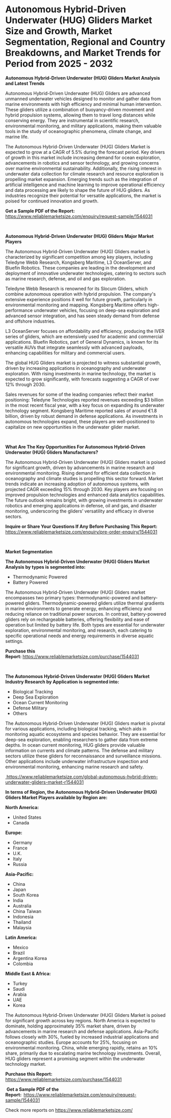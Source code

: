 <p><h1>Autonomous Hybrid-Driven Underwater (HUG) Gliders Market Size and Growth, Market Segmentation, Regional and Country Breakdowns, and Market Trends for Period from 2025 -  2032</h1></p><p><strong>Autonomous Hybrid-Driven Underwater (HUG) Gliders Market Analysis and Latest Trends</strong></p>
<p><p>Autonomous Hybrid-Driven Underwater (HUG) Gliders are advanced unmanned underwater vehicles designed to monitor and gather data from marine environments with high efficiency and minimal human intervention. These gliders utilize a combination of buoyancy-driven movement and hybrid propulsion systems, allowing them to travel long distances while conserving energy. They are instrumental in scientific research, environmental monitoring, and military applications, making them valuable tools in the study of oceanographic phenomena, climate change, and marine life.</p><p>The Autonomous Hybrid-Driven Underwater (HUG) Gliders Market is expected to grow at a CAGR of 5.5% during the forecast period. Key drivers of growth in this market include increasing demand for ocean exploration, advancements in robotics and sensor technology, and growing concerns over marine environmental sustainability. Additionally, the rising interest in underwater data collection for climate research and resource exploration is propelling market expansion. Emerging trends such as the integration of artificial intelligence and machine learning to improve operational efficiency and data processing are likely to shape the future of HUG gliders. As industries recognize their potential for versatile applications, the market is poised for continued innovation and growth.</p></p>
<p><strong>Get a Sample PDF of the Report:&nbsp;</strong> <a href="https://www.reliablemarketsize.com/enquiry/request-sample/1544031?utm_campaign=2337&utm_medium=2&utm_source=Github&utm_content=ia&utm_term=11042025&utm_id=autonomous-hybrid-driven-underwater-hug-gliders">https://www.reliablemarketsize.com/enquiry/request-sample/1544031</a></p>
<p>&nbsp;</p>
<p><strong>Autonomous Hybrid-Driven Underwater (HUG) Gliders Major Market Players</strong></p>
<p><p>The Autonomous Hybrid-Driven Underwater (HUG) Gliders market is characterized by significant competition among key players, including Teledyne Webb Research, Kongsberg Maritime, L3 OceanServer, and Bluefin Robotics. These companies are leading in the development and deployment of innovative underwater technologies, catering to sectors such as marine research, defense, and oil and gas exploration.</p><p>Teledyne Webb Research is renowned for its Slocum Gliders, which combine autonomous operation with hybrid propulsion. The company's extensive experience positions it well for future growth, particularly in environmental monitoring and mapping. Kongsberg Maritime offers high-performance underwater vehicles, focusing on deep-sea exploration and advanced sensor integration, and has seen steady demand from defense and offshore industries.</p><p>L3 OceanServer focuses on affordability and efficiency, producing the IVER series of gliders, which are extensively used for academic and commercial applications. Bluefin Robotics, part of General Dynamics, is known for its versatile AUVs that integrate seamlessly with advanced payloads, enhancing capabilities for military and commercial users.</p><p>The global HUG Gliders market is projected to witness substantial growth, driven by increasing applications in oceanography and underwater exploration. With rising investments in marine technology, the market is expected to grow significantly, with forecasts suggesting a CAGR of over 12% through 2030.</p><p>Sales revenues for some of the leading companies reflect their market positioning: Teledyne Technologies reported revenues exceeding $3 billion in the most recent fiscal year, with a key focus on expanding its underwater technology segment. Kongsberg Maritime reported sales of around €1.8 billion, driven by robust demand in defense applications. As investments in autonomous technologies expand, these players are well-positioned to capitalize on new opportunities in the underwater glider market.</p></p>
<p>&nbsp;</p>
<p><strong>What Are The Key Opportunities For Autonomous Hybrid-Driven Underwater (HUG) Gliders Manufacturers?</strong></p>
<p><p>The Autonomous Hybrid-Driven Underwater (HUG) Gliders market is poised for significant growth, driven by advancements in marine research and environmental monitoring. Rising demand for efficient data collection in oceanography and climate studies is propelling this sector forward. Market trends indicate an increasing adoption of autonomous systems, with projected CAGR exceeding 15% through 2030. Key players are focusing on improved propulsion technologies and enhanced data analytics capabilities. The future outlook remains bright, with growing investments in underwater robotics and emerging applications in defense, oil and gas, and disaster monitoring, underscoring the gliders’ versatility and efficacy in diverse sectors.</p></p>
<p><strong>Inquire or Share Your Questions If Any Before Purchasing This Report:</strong> <a href="https://www.reliablemarketsize.com/enquiry/pre-order-enquiry/1544031?utm_campaign=2337&utm_medium=2&utm_source=Github&utm_content=ia&utm_term=11042025&utm_id=autonomous-hybrid-driven-underwater-hug-gliders">https://www.reliablemarketsize.com/enquiry/pre-order-enquiry/1544031</a></p>
<p>&nbsp;</p>
<p><strong>Market Segmentation</strong></p>
<p><strong>The Autonomous Hybrid-Driven Underwater (HUG) Gliders Market Analysis by types is segmented into:</strong></p>
<p><ul><li>Thermodynamic Powered</li><li>Battery Powered</li></ul></p>
<p><p>The Autonomous Hybrid-Driven Underwater (HUG) Gliders market encompasses two primary types: thermodynamic-powered and battery-powered gliders. Thermodynamic-powered gliders utilize thermal gradients in marine environments to generate energy, enhancing efficiency and reducing reliance on traditional power sources. In contrast, battery-powered gliders rely on rechargeable batteries, offering flexibility and ease of operation but limited by battery life. Both types are essential for underwater exploration, environmental monitoring, and research, each catering to specific operational needs and energy requirements in diverse aquatic settings.</p></p>
<p><strong>Purchase this Report:&nbsp;</strong><a href="https://www.reliablemarketsize.com/purchase/1544031?utm_campaign=2337&utm_medium=2&utm_source=Github&utm_content=ia&utm_term=11042025&utm_id=autonomous-hybrid-driven-underwater-hug-gliders">https://www.reliablemarketsize.com/purchase/1544031</a></p>
<p>&nbsp;</p>
<p><strong>The Autonomous Hybrid-Driven Underwater (HUG) Gliders Market Industry Research by Application is segmented into:</strong></p>
<p><ul><li>Biological Tracking</li><li>Deep Sea Exploration</li><li>Ocean Current Monitoring</li><li>Defense Military</li><li>Others</li></ul></p>
<p><p>The Autonomous Hybrid-Driven Underwater (HUG) Gliders market is pivotal for various applications, including biological tracking, which aids in monitoring aquatic ecosystems and species behavior. They are essential for deep-sea exploration, enabling researchers to gather data from extreme depths. In ocean current monitoring, HUG gliders provide valuable information on currents and climate patterns. The defense and military sectors utilize these gliders for reconnaissance and surveillance missions. Other applications include underwater infrastructure inspection and environmental monitoring, enhancing marine research and safety.</p></p>
<p><a href="https://www.reliablemarketsize.com/global-autonomous-hybrid-driven-underwater-gliders-market-r1544031?utm_campaign=2337&utm_medium=2&utm_source=Github&utm_content=ia&utm_term=11042025&utm_id=autonomous-hybrid-driven-underwater-hug-gliders">&nbsp;https://www.reliablemarketsize.com/global-autonomous-hybrid-driven-underwater-gliders-market-r1544031</a></p>
<p><strong>In terms of Region, the Autonomous Hybrid-Driven Underwater (HUG) Gliders Market Players available by Region are:</strong></p>
<p>
    <p> <strong> North America: </strong>
        <ul>
            <li>United States</li>
            <li>Canada</li>
        </ul>
        </p> 
    <p> <strong> Europe: </strong>
        <ul>
            <li>Germany</li>
            <li>France</li>
            <li>U.K.</li>
            <li>Italy</li>
            <li>Russia</li>
        </ul>
        </p> 
    <p> <strong> Asia-Pacific: </strong>
        <ul>
            <li>China</li>
            <li>Japan</li>
            <li>South Korea</li>
            <li>India</li>
            <li>Australia</li>
            <li>China Taiwan</li>
            <li>Indonesia</li>
            <li>Thailand</li>
            <li>Malaysia</li>
        </ul>
        </p> 
    <p> <strong> Latin America: </strong>
        <ul>
            <li>Mexico</li>
            <li>Brazil</li>
            <li>Argentina Korea</li>
            <li>Colombia</li>
        </ul>
        </p> 
    <p> <strong> Middle East & Africa: </strong>
        <ul>
            <li>Turkey</li>
            <li>Saudi</li>
            <li>Arabia</li>
            <li>UAE</li>
            <li>Korea</li>
        </ul>
    </p>
    </p>
<p><p>The Autonomous Hybrid-Driven Underwater (HUG) Gliders Market is poised for significant growth across key regions. North America is expected to dominate, holding approximately 35% market share, driven by advancements in marine research and defense applications. Asia-Pacific follows closely with 30%, fueled by increased industrial applications and oceanographic studies. Europe accounts for 25%, focusing on environmental monitoring. China, while emerging rapidly, retains an 10% share, primarily due to escalating marine technology investments. Overall, HUG gliders represent a promising segment within the underwater technology market.</p></p>
<p><strong>Purchase this Report: </strong><a href="https://www.reliablemarketsize.com/purchase/1544031?utm_campaign=2337&utm_medium=2&utm_source=Github&utm_content=ia&utm_term=11042025&utm_id=autonomous-hybrid-driven-underwater-hug-gliders">https://www.reliablemarketsize.com/purchase/1544031</a></p>
<p>&nbsp;<strong>Get a Sample PDF of the Report:&nbsp;&nbsp;</strong><a href="https://www.reliablemarketsize.com/enquiry/request-sample/1544031?utm_campaign=2337&utm_medium=2&utm_source=Github&utm_content=ia&utm_term=11042025&utm_id=autonomous-hybrid-driven-underwater-hug-gliders">https://www.reliablemarketsize.com/enquiry/request-sample/1544031</a></p>
<p><strong></strong></p>
<p>Check more reports on <a href="https://www.reliablemarketsize.com/?utm_campaign=2337&utm_medium=2&utm_source=Github&utm_content=ia&utm_term=11042025&utm_id=autonomous-hybrid-driven-underwater-hug-gliders">https://www.reliablemarketsize.com/</a></p>